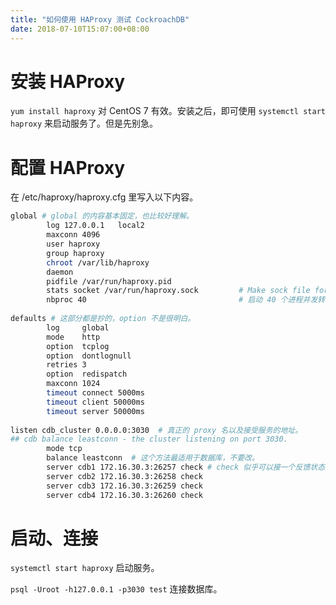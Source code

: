 ```yaml
---
title: "如何使用 HAProxy 测试 CockroachDB"
date: 2018-07-10T15:07:00+08:00
---
```


# 安装 HAProxy

`yum install haproxy` 对 CentOS 7 有效。安装之后，即可使用 `systemctl start haproxy` 来启动服务了。但是先别急。

# 配置 HAProxy

在 /etc/haproxy/haproxy.cfg 里写入以下内容。

```bash
global # global 的内容基本固定，也比较好理解。
        log 127.0.0.1   local2
        maxconn 4096
        user haproxy
        group haproxy
        chroot /var/lib/haproxy
        daemon
        pidfile /var/run/haproxy.pid
        stats socket /var/run/haproxy.sock         # Make sock file for haproxy
        nbproc 40                                  # 启动 40 个进程并发转发，高版本可以用 nbthread，改为线程化。
        
defaults # 这部分都是抄的，option 不是很明白。
        log     global
        mode    http
        option  tcplog
        option  dontlognull
        retries 3
        option  redispatch
        maxconn 1024
        timeout connect 5000ms
        timeout client 50000ms
        timeout server 50000ms
                                                                         
listen cdb_cluster 0.0.0.0:3030  # 真正的 proxy 名以及接受服务的地址。
## cdb balance leastconn - the cluster listening on port 3030.
        mode tcp
        balance leastconn  # 这个方法最适用于数据库，不要改。
        server cdb1 172.16.30.3:26257 check # check 似乎可以接一个反馈状态的端口，不接可能不生效，但是无所谓。
        server cdb2 172.16.30.3:26258 check
        server cdb3 172.16.30.3:26259 check
        server cdb4 172.16.30.3:26260 check
```

# 启动、连接

`systemctl start haproxy` 启动服务。

`psql -Uroot -h127.0.0.1 -p3030 test` 连接数据库。

